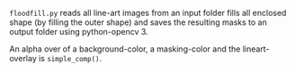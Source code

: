 `floodfill.py` reads all line-art images from an input folder fills all enclosed shape (by filling the outer shape) and saves the resulting masks to an output folder using python-opencv 3.

An alpha over of a background-color, a masking-color and the lineart-overlay is `simple_comp()`.